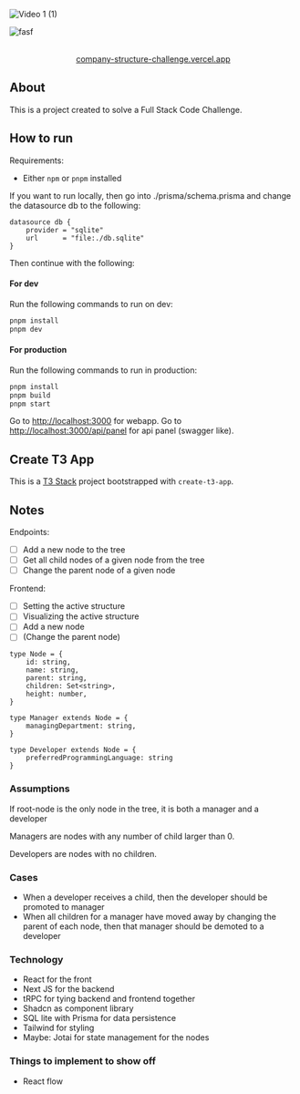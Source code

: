 ![Video 1 (1)](https://github.com/thebestclicker/company-structure-challenge/assets/10188306/ea67a93a-1963-49e0-b8ef-50819bc841ac)

![fasf](https://github.com/thebestclicker/company-structure-challenge/assets/10188306/73a4cf7a-0380-4ae0-addc-75c859feac32)

<p align="center">
  <br/>
  <a href="https://company-structure-challenge.vercel.app/">company-structure-challenge.vercel.app</a> 
  <br/>
</p>

## About

This is a project created to solve a Full Stack Code Challenge.

## How to run

Requirements:

- Either `npm` or `pnpm` installed

If you want to run locally, then go into ./prisma/schema.prisma and change the datasource db to the following:
```prisma
datasource db {
    provider = "sqlite"
    url      = "file:./db.sqlite"
}
```

Then continue with the following: 

#### For dev
Run the following commands to run on dev:

```sh
pnpm install
pnpm dev
```

#### For production
Run the following commands to run in production:

```sh
pnpm install
pnpm build
pnpm start
```

Go to [http://localhost:3000](http://localhost:3000) for webapp.
Go to [http://localhost:3000/api/panel](http://localhost:3000/api/panel) for api panel (swagger like).

## Create T3 App

This is a [T3 Stack](https://create.t3.gg/) project bootstrapped with `create-t3-app`.

## Notes

Endpoints:

- [ ] Add a new node to the tree
- [ ] Get all child nodes of a given node from the tree
- [ ] Change the parent node of a given node

Frontend:

- [ ] Setting the active structure
- [ ] Visualizing the active structure
- [ ] Add a new node
- [ ] (Change the parent node)

```tsx
type Node = {
	id: string,
	name: string,
	parent: string,
	children: Set<string>,
	height: number,
}

type Manager extends Node = {
	managingDepartment: string,
}

type Developer extends Node = {
	preferredProgrammingLanguage: string
}
```

### Assumptions

If root-node is the only node in the tree, it is both a manager and a developer

Managers are nodes with any number of child larger than 0.

Developers are nodes with no children.

### Cases

- When a developer receives a child, then the developer should be promoted to manager
- When all children for a manager have moved away by changing the parent of each node, then that manager should be demoted to a developer

### Technology

- React for the front
- Next JS for the backend
- tRPC for tying backend and frontend together
- Shadcn as component library
- SQL lite with Prisma for data persistence
- Tailwind for styling
- Maybe: Jotai for state management for the nodes

### Things to implement to show off

- React flow
